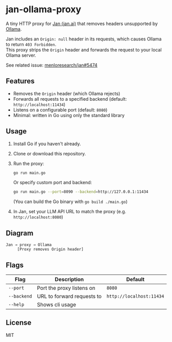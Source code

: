 # jan-ollama-proxy

A tiny HTTP proxy for [Jan (jan.ai)](https://jan.ai) that removes headers unsupported by [Ollama](https://ollama.com).

Jan includes an `Origin: null` header in its requests, which causes Ollama to return `403 Forbidden`.  
This proxy strips the `Origin` header and forwards the request to your local Ollama server.

See related issue: [menloresearch/jan#5474](https://github.com/menloresearch/jan/issues/5474)

## Features

- Removes the `Origin` header (which Ollama rejects)
- Forwards all requests to a specified backend (default: `http://localhost:11434`)
- Listens on a configurable port (default: `8080`)
- Minimal: written in Go using only the standard library

## Usage

1. Install Go if you haven't already.
2. Clone or download this repository.
3. Run the proxy:

   ```sh
   go run main.go
   ```

   Or specify custom port and backend:

   ```sh
   go run main.go --port=8090 --backend=http://127.0.0.1:11434
   ```

   (You can build the Go binary with `go build ./main.go`)

4. In Jan, set your LLM API URL to match the proxy (e.g. `http://localhost:8080`)

## Diagram

```
Jan → proxy → Ollama
     [Proxy removes Origin header]
```

## Flags

| Flag        | Description                | Default                  |
| ----------- | -------------------------- | ------------------------ |
| `--port`    | Port the proxy listens on  | `8080`                   |
| `--backend` | URL to forward requests to | `http://localhost:11434` |
| `--help`    | Shows cli usage            |                          |

## License

MIT
